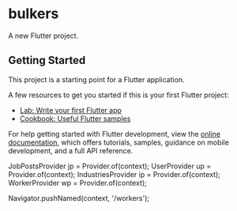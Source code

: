 # bulkers

A new Flutter project.

## Getting Started

This project is a starting point for a Flutter application.

A few resources to get you started if this is your first Flutter project:

- [Lab: Write your first Flutter app](https://docs.flutter.dev/get-started/codelab)
- [Cookbook: Useful Flutter samples](https://docs.flutter.dev/cookbook)

For help getting started with Flutter development, view the
[online documentation](https://docs.flutter.dev/), which offers tutorials,
samples, guidance on mobile development, and a full API reference.


JobPostsProvider jp = Provider.of<JobPostsProvider>(context);
UserProvider up = Provider.of<UserProvider>(context);
IndustriesProvider ip = Provider.of<IndustriesProvider>(context);
WorkerProvider wp = Provider.of<WorkerProvider>(context);


Navigator.pushNamed(context, '/workers');